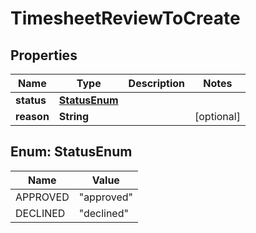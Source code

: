 

# TimesheetReviewToCreate


## Properties

| Name | Type | Description | Notes |
|------------ | ------------- | ------------- | -------------|
|**status** | [**StatusEnum**](#StatusEnum) |  |  |
|**reason** | **String** |  |  [optional] |



## Enum: StatusEnum

| Name | Value |
|---- | -----|
| APPROVED | &quot;approved&quot; |
| DECLINED | &quot;declined&quot; |



